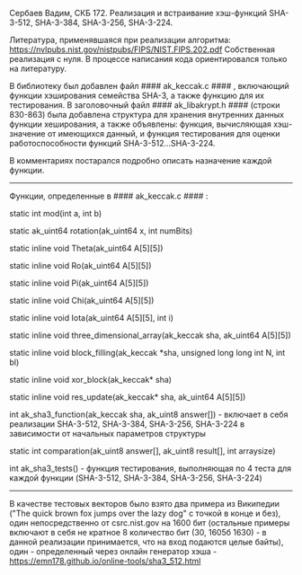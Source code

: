 Сербаев Вадим, СКБ 172. Реализация и встраивание хэш-функций SHA-3-512, SHA-3-384, SHA-3-256, SHA-3-224.

Литература, применявшаяся при реализации алгоритма: https://nvlpubs.nist.gov/nistpubs/FIPS/NIST.FIPS.202.pdf
Собственная реализация с нуля. В процессе написания кода ориентировался только на литературу.

В библиотеку был добавлен файл #### ak_keccak.c #### , включающий функции хэширования семейства SHA-3, а также функцию для их тестирования.
В заголовочный файл #### ak_libakrypt.h #### (строки 830-863) была добавлена структура для хранения внутренних данных функции хеширования, а также объявлены: функция, вычисляющая хэш-значение от имеющихся данный, и функция тестирования для оценки работоспособности функций SHA-3-512...SHA-3-224.  

В комментариях постарался подробно описать назначение каждой функции.

--------------------------------------------------------------------
Функции, определенные в #### ak_keccak.c #### : 

static int mod(int a, int b)

static ak_uint64 rotation(ak_uint64 x, int numBits) 

static inline void Theta(ak_uint64 A[5][5])

static inline void Ro(ak_uint64 A[5][5])

static inline void Pi(ak_uint64 A[5][5])

static inline void Chi(ak_uint64 A[5][5])

static inline void Iota(ak_uint64 A[5][5], int i)

static inline void three_dimensional_array(ak_keccak sha, ak_uint64 A[5][5])

static inline void block_filling(ak_keccak *sha, unsigned long long int N, int bl)

static inline void xor_block(ak_keccak* sha)

static inline void res_update(ak_keccak* sha, ak_uint64 A[5][5])

int ak_sha3_function(ak_keccak sha, ak_uint8 answer[]) - включает в себя реализации SHA-3-512, SHA-3-384, SHA-3-256, SHA-3-224 в зависимости от начальных параметров структуры

static int comparation(ak_uint8 answer[], ak_uint8 result[], int arraysize)

int ak_sha3_tests() - функция тестирования, выполняющая по 4 теста для каждой функции (SHA-3-512, SHA-3-384, SHA-3-256, SHA-3-224)

--------------------------------------------------------------------
В качестве тестовых векторов было взято два примера из Википедии ("The quick brown fox jumps over the lazy dog" с точкой в конце и без), один непосредственно от csrc.nist.gov на 1600 бит (остальные примеры включают в себя не кратное 8 количество бит (30, 1605б 1630) - в данной реализации принимается, что на вход подаются целые байты), один - определенный через онлайн генератор хэша - https://emn178.github.io/online-tools/sha3_512.html 

